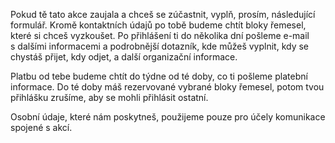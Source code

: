 Pokud tě tato akce zaujala a chceš se zúčastnit, vyplň, prosím, následující formulář.
Kromě kontaktních údajů po tobě budeme chtít bloky řemesel, které si chceš vyzkoušet.
Po přihlášení ti do několika dní pošleme e-mail s&nbsp;dalšími informacemi a podrobnější dotazník,
kde můžeš vyplnit, kdy se chystáš přijet, kdy odjet, a další organizační informace.

Platbu od tebe budeme chtít do týdne od té doby, co ti pošleme platební informace. Do té doby
máš rezervované vybrané bloky řemesel, potom tvou přihlášku zrušíme, aby se mohli přihlásit ostatní.

Osobní údaje, které nám poskytneš, použijeme pouze pro účely komunikace spojené s&nbsp;akcí.

